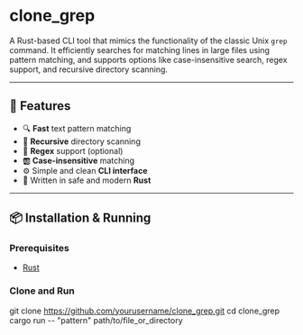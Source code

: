 # clone_grep
A Rust-based CLI tool that mimics the functionality of the classic Unix `grep` command. It efficiently searches for matching lines in large files using pattern matching, and supports options like case-insensitive search, regex support, and recursive directory scanning.

---

## 🚀 Features

- 🔍 **Fast** text pattern matching
- 📁 **Recursive** directory scanning
- 🧠 **Regex** support (optional)
- 🆎 **Case-insensitive** matching
- ⚙️ Simple and clean **CLI interface**
- 🦀 Written in safe and modern **Rust**

---

## 📦 Installation & Running

### Prerequisites

- [Rust](https://www.rust-lang.org/tools/install)

### Clone and Run

git clone https://github.com/yourusername/clone_grep.git
cd clone_grep
cargo run -- "pattern" path/to/file_or_directory
